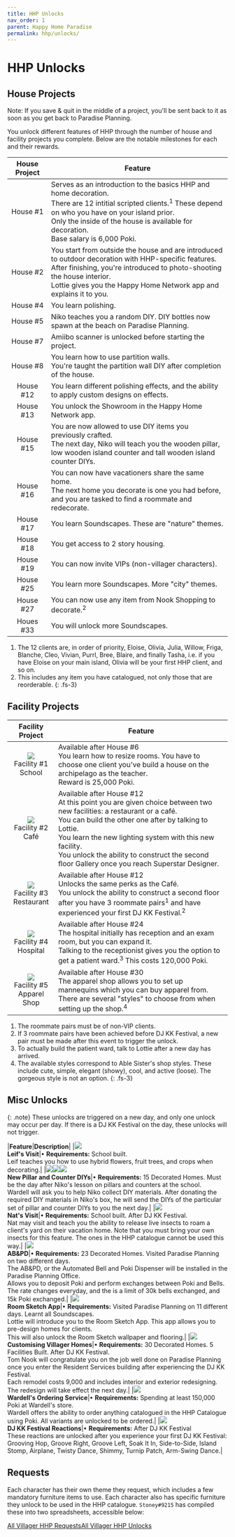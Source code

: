 ```yaml
---
title: HHP Unlocks
nav_order: 1
parent: Happy Home Paradise
permalink: hhp/unlocks/
---
```

# HHP Unlocks

## House Projects

Note: If you save & quit in the middle of a project, you'll be sent back to it as soon as you get back to Paradise Planning.

You unlock different features of HHP through the number of house and facility projects you complete. Below are the notable milestones for each and their rewards.

| House Project |  Feature   |
|:-------:|-----------|
| House #1 |  Serves as an introduction to the basics HHP and home decoration.<br/>There are 12 intitial scripted clients.<sup>1</sup> These depend on who you have on your island prior.<br/>Only the inside of the house is available for decoration. <br/>Base salary is 6,000 Poki. |
| House #2 |  You start from outside the house and are introduced to outdoor decoration with HHP-specific features.<br/>After finishing, you're introduced to photo-shooting the house interior. <br/>Lottie gives you the Happy Home Network app and explains it to you. |
| House #4 |  You learn polishing. |
| House #5 |  Niko teaches you a random DIY. DIY bottles now spawn at the beach on Paradise Planning.|
| House #7 |  Amiibo scanner is unlocked before starting the project. |
| House #8 |  You learn how to use partition walls.<br/> You're taught the partition wall DIY after completion of the house. |
| House #12 | You learn different polishing effects, and the ability to apply custom designs on effects. |
| House #13 | You unlock the Showroom in the Happy Home Network app. |
| House #15 |  You are now allowed to use DIY items you previously crafted.<br/>The next day, Niko will teach you the wooden pillar, low wooden island counter and tall wooden island counter DIYs. |
| House #16 | You can now have vacationers share the same home.<br/>The next home you decorate is one you had before, and you are tasked to find a roommate and redecorate. |
| House #17 | You learn Soundscapes. These are "nature" themes. |
| House #18 | You get access to 2 story housing. |
| House #19 | You can now invite VIPs (non-villager characters).|
| House #25 | You learn more Soundscapes. More "city" themes. |
| House #27 | You can now use any item from Nook Shopping to decorate.<sup>2</sup>|
| Houes #33 | You will unlock more Soundscapes.|

1. The 12 clients are, in order of priority, Eloise, Olivia, Julia, Willow, Friga, Blanche, Cleo, Vivian, Purrl, Bree, Blaire, and finally Tasha, i.e. if you have Eloise on your main island, Olivia will be your first HHP client, and so on.
2. This includes any item you have catalogued, not only those that are reorderable.
{: .fs-3}

## Facility Projects

| Facility Project |  Feature   |
|:-------:|-----------|
|<span><img src="/acnhfaq/assets/img/layout/FacilityIconColor_School^_A.png" id="inv-icon"></span><br>Facility #1<br/>School         |  Available after House #6<br/>You learn how to resize rooms. You have to choose one client you've build a house on the archipelago as the teacher. <br/> Reward is 25,000 Poki.|
|<span><img src="/acnhfaq/assets/img/layout/FacilityIconColor_Caffe^_A.png" id="inv-icon"></span><br>Facility #2<br/>Café         |Available after House #12<br/>  At this point you are given choice between two new facilities: a restaurant or a café.<br/>You can build the other one after by talking to Lottie.<br/>You learn the new lighting system with this new facility.<br/>You unlock the ability to construct the second floor Gallery once you reach Superstar Designer.|
|<span><img src="/acnhfaq/assets/img/layout/FacilityIconColor_Restaurant^_A.png" id="inv-icon"></span><br>Facility #3<br/>Restaurant|Available after House #12<br/>Unlocks the same perks as the Café.<br/>You unlock the ability to construct a second floor after you have 3 roommate pairs<sup>1</sup> and have experienced your first DJ KK Festival.<sup>2</sup>|
|<span><img src="/acnhfaq/assets/img/layout/FacilityIconColor_Hospital^_A.png" id="inv-icon"></span><br>Facility #4<br/>Hospital | Available after House #24<br/>The hospital initially has reception and an exam room, but you can expand it.<br/>Talking to the receptionist gives you the option to get a patient ward.<sup>3</sup> This costs 120,000 Poki.|
|<span><img src="/acnhfaq/assets/img/layout/FacilityIconColor_ClothShop^_A.png" id="inv-icon"></span><br>Facility #5<br/>Apparel Shop | Available after House #30<br/>The apparel shop allows you to set up mannequins which you can buy apparel from.<br/>There are several "styles" to choose from when setting up the shop.<sup>4</sup>|

1. The roommate pairs must be of non-VIP clients.
2. If 3 roommate pairs have been achieved before DJ KK Festival, a new pair must be made after this event to trigger the unlock.
3. To actually build the patient ward, talk to Lottie after a new day has arrived.
4. The available styles correspond to Able Sister's shop styles. These include cute, simple, elegant (showy), cool, and active (loose). The gorgeous style is not an option.
{: .fs-3}

## Misc Unlocks

{: .note}
These unlocks are triggered on a new day, and only one unlock may occur per day. If there is a DJ KK Festival on the day, these unlocks will not trigger.

|**Feature**|**Description**|
|<img src="https://acnhcdn.com/latest/NpcIcon/slo.png" id="heading-icon"><br/>**Leif's Visit**|• **Requirements:** School built. <br/>Leif teaches you how to use hybrid flowers, fruit trees, and crops when decorating.|
|<img src="https://acnhcdn.com/latest/FtrIcon/FtrWallPillarWood_Remake_0_0.png" id="inv-icon"><img src="https://acnhcdn.com/latest/FtrIcon/FtrWallCounterWoodS_Remake_0_0.png" id="inv-icon"><img src="https://acnhcdn.com/latest/FtrIcon/FtrWallCounterWoodL_Remake_0_0.png" id="inv-icon"><br/>**New Pillar and Counter DIYs**|• **Requirements:** 15 Decorated Homes. Must be the day after Niko's lesson on pillars and counters at the school. <br/>Wardell will ask you to help Niko collect DIY materials. After donating the required DIY materials in Niko's box, he will send the DIYs of the particular set of pillar and counter DIYs to you the next day.|
|<img src="https://acnhcdn.com/latest/NpcIcon/chm.png" id="heading-icon"><br/>**Nat's Visit**|• **Requirements:** School built. After DJ KK Festival.<br/>Nat may visit and teach you the ability to release live insects to roam a client's yard on their vacation home. Note that you must bring your own insects for this feature. The ones in the HHP catalogue cannot be used this way.|
|<img src="https://acnhcdn.com/latest/FtrIcon/FtrATM_Remake_0_0.png" id="inv-icon"><br/>**AB&PD**|• **Requirements:** 23 Decorated Homes. Visited Paradise Planning on two different days.<br/>The AB&PD, or the Automated Bell and Poki Dispenser will be installed in the Paradise Planning Office.<br/>Allows you to deposit Poki and perform exchanges between Poki and Bells. The rate changes everyday, and the is a limit of 30k bells exchanged, and 15k Poki exchanged.|
|<img src="/acnhfaq/assets/img/layout/DeviceIconStudy^q.png" id="heading-icon"><br/>**Room Sketch App**|• **Requirements:** Visited Paradise Planning on 11 different days. Learnt all Soundscapes.<br/>Lottie will introduce you to the Room Sketch App. This app allows you to pre-design homes for clients.<br/>This will also unlock the Room Sketch wallpaper and flooring.|
|<img src="/acnhfaq/assets/img/layout/DeviceIconLicense^x.png" id="heading-icon"><br/>**Customising Villager Homes**|• **Requirements:** 30 Decorated Homes. 5 Facilities Built. After DJ KK Festival.<br/>Tom Nook will congratulate you on the job well done on Paradise Planning once you enter the Resident Services building after experiencing the DJ KK Festival.<br/>Each remodel costs 9,000 <span class="icon-Bells"></span> and includes interior and exterior redesigning.<br/>The redesign will take effect the next day.|
|<img src="https://acnhcdn.com/latest/NpcIcon/man.png" id="heading-icon"><br/>**Wardell's Ordering Service**|• **Requirements:** Spending at least 150,000 Poki at Wardell's store.<br/>Wardell offers the ability to order anything catalogued in the HHP Catalogue using Poki. All variants are unlocked to be ordered.|
|<img src="https://acnhcdn.com/latest/ManpuIcon/AddKKFesUpper.png" id="heading-icon"><br/>**DJ KK Festival Reactions**|• **Requirements:** After DJ KK Festival<br/>These reactions are unlocked after you experience your first DJ KK Festival: Grooving Hop, Groove Right, Groove Left, Soak It In, Side-to-Side, Island Stomp, Airplane, Twisty Dance, Shimmy, Turnip Patch, Arm-Swing Dance.|

## Requests

Each character has their own theme they request, which includes a few mandatory furniture items to use. Each character also has specific furniture they unlock to be used in the HHP catalogue. `Stoney#9215` has compiled these into two spreadsheets, accessible below:

<a href="https://docs.google.com/spreadsheets/d/1S_xKGDXNDLUXNuChmiZE0u-gce5BgA323r-47XxCjXk/edit?usp=sharing" class="btn btn-yellow fs-5 mr-2" target="_blank">All Villager HHP Requests</a><a href="https://docs.google.com/spreadsheets/d/1siOPl4A4DBlF4xBKdTDsSA59UgQi_KnEDshVXntPevY/edit?usp=sharing" class="btn btn-yellow fs-5 mr-2" target="_blank">All Villager HHP Unlocks</a>
